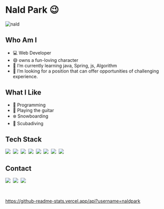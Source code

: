 # Nald Park  😉 <a id="nald">
![nald](https://capsule-render.vercel.app/api?type=soft&color=auto&text=All%20I%20can%20imagine%20is%20able%20to%20create.&fontSize=40&animation=twinkling)


## Who Am I
- 💻 Web Developer
- 😄 owns a fun-loving character
- 🌱 I’m currently learning java, Spring, js, Algorithm
- 👯 I’m looking for a position that can offer opportunities of challenging experience.
  

## What I Like

- 💬 Programming
- 🎵 Playing the guitar
- ❄️ Snowboarding
- 🐬 Scubadiving

## Tech Stack
<p>
  <img src="https://img.shields.io/badge/Java-007396?style=flat-square&logo=Java&logoColor=white"/></a>&nbsp;
  <img src="https://img.shields.io/badge/Spring-6aad3d?style=flat-square&logo=Spring&logoColor=white"/></a>&nbsp;
  <img src="https://img.shields.io/badge/Oracle-c14432?style=flat-square&logo=Oracle&logoColor=white"/></a>&nbsp;
  <img src="https://img.shields.io/badge/Javascript-F7DF1E?style=flat-square&logo=Javascript&logoColor=white"/></a>&nbsp;
  <img src="https://img.shields.io/badge/jQuery-3766AB?style=flat-square&logo=jQuery&logoColor=white"/></a>&nbsp;
  <img src="https://img.shields.io/badge/html5-dd4d25?style=flat-square&logo=html5&logoColor=white"/></a>&nbsp;
  <img src="https://img.shields.io/badge/CSS3-116eb9?style=flat-square&logo=CSS3&logoColor=white"/></a>&nbsp;
  <img src="https://img.shields.io/badge/Bootstrap-7952B3?style=flat-square&logo=Bootstrap&logoColor=white"/></a>&nbsp;
</p>

## Contact
<p>
  <a href="https://blog.naver.com/8734747"><img src="https://img.shields.io/badge/Blog-03C75A?style=flat-square&logo=Naver&logoColor=white&link=https://blog.naver.com/8734747"/></a>&nbsp
  <a href="https://www.linkedin.com/in/naldpark"><img src="https://img.shields.io/badge/LinkedIn-0A66C2?style=flat-square&logo=LinkedIn&logoColor=white&link=https://www.linkedin.com/in/naldpark"/></a>&nbsp
  <a href="mailto:nald@kakao.com"><img src="https://img.shields.io/badge/Email-494949?style=flat-square&logo=Minutemailer&logoColor=white&link=nald@kakao.com"/></a>
</p>
<br>

https://github-readme-stats.vercel.app/api?username=naldpark


